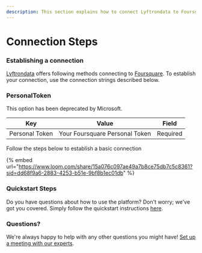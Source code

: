 ```yaml
---
description: This section explains how to connect Lyftrondata to Foursquare.
---
```


# Connection Steps

### Establishing a connection

[Lyftrondata](https://www.lyftrondata.com) offers following methods connecting to [Foursquare](https://www.lyftrondata.com/integration/marketing-analytics/foursquare/). To establish your connection, use the connection strings described below.

### PersonalToken

This option has been deprecated by Microsoft.

| Key            | Value                          | Field    |
| -------------- | ------------------------------ | -------- |
| Personal Token | Your Foursquare Personal Token | Required |

Follow the steps below to establish a basic connection

{% embed url="https://www.loom.com/share/15a076c097ae49a7b8ce75db7c5c8361?sid=dd68f9a6-2883-4253-b51e-9bf8b1ec01db" %}

### Quickstart Steps

Do you have questions about how to use the platform? Don't worry; we've got you covered. Simply follow the quickstart instructions [here](./).

### Questions? <a href="#questions" id="questions"></a>

We're always happy to help with any other questions you might have! [Set up a meeting with our experts](https://www.lyftrondata.com/book-a-meeting/).

